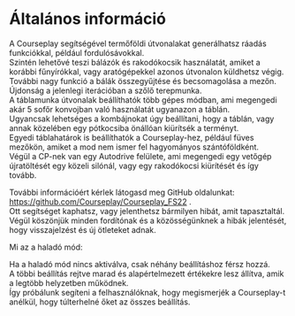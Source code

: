 # Általános információ
  
A Courseplay segítségével termőföldi útvonalakat generálhatsz ráadás funkciókkal, például fordulósávokkal.  
Szintén lehetővé teszi bálázók és rakodókocsik használatát, amiket a korábbi fűnyírókkal, vagy aratógépekkel azonos útvonalon küldhetsz végig.  
További nagy funkció a bálák összegyűjtése és becsomagolása a mezőn.  
Újdonság a jelenlegi iterációban a szőlő terepmunka.  
A táblamunka útvonalak beállíthatók több gépes módban, ami megengedi akár 5 sofőr konvojban való használatát ugyanazon a táblán.  
Ugyancsak lehetséges a kombájnokat úgy beállítani, hogy a táblán, vagy annak közelében egy pótkocsiba önállóan kiürítsék a terményt.  
Egyedi táblahatárok is beállíthatók a Courseplay-hez, például füves mezőkön, amiket a mod nem ismer fel hagyományos szántóföldként.  
Végül a CP-nek van egy Autodrive felülete, ami megengedi egy vetőgép újratöltését egy közeli silónál, vagy egy rakodókocsi kiürítését és így tovább.  
  
További információért kérlek látogasd meg GitHub oldalunkat: https://github.com/Courseplay/Courseplay_FS22 .  
Ott segítséget kaphatsz, vagy jelenthetsz bármilyen hibát, amit tapasztaltál.  
Végül köszönjük minden fordítónak és a közösségünknek a hibák jelentését, hogy visszajelzést és új ötleteket adnak.  
  
Mi az a haladó mód:  

Ha a haladó mód nincs aktiválva, csak néhány beállításhoz férsz hozzá.  
A többi beállítás rejtve marad és alapértelmezett értékekre lesz állítva, amik a legtöbb helyzetben működnek.  
Így próbálunk segíteni a felhasználóknak, hogy megismerjék a Courseplay-t anélkül, hogy túlterhelné őket az összes beállítás.  


